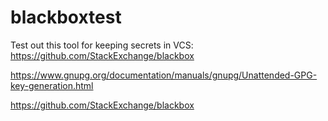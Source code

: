 # blackboxtest

Test out this tool for keeping secrets in VCS: https://github.com/StackExchange/blackbox


https://www.gnupg.org/documentation/manuals/gnupg/Unattended-GPG-key-generation.html

https://github.com/StackExchange/blackbox